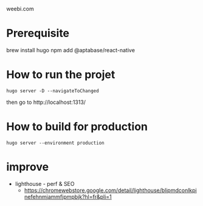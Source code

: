 weebi.com

# Prerequisite
brew install hugo
npm add @aptabase/react-native

# How to run the projet
```
hugo server -D --navigateToChanged
```
then go to http://localhost:1313/ 

# How to build for production
```
hugo server --environment production
```

# improve
- lighthouse - perf & SEO
	- https://chromewebstore.google.com/detail/lighthouse/blipmdconlkpinefehnmjammfjpmpbjk?hl=fr&pli=1